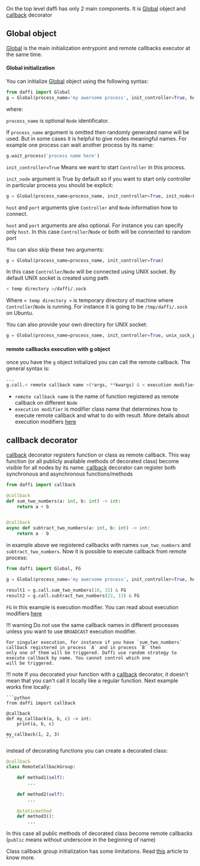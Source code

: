 On the top level daffi has only 2 main components. It is [Global](code-reference/global.md) object and [callback](code-reference/callback.md) decorator

## Global object

[Global](code-reference/global.md) is the main initialization entrypoint and remote callbacks executor at the same time.

#### Global initialization

You can initialize [Global](code-reference/global.md) object using the following syntax:
```python
from daffi import Global
g = Global(process_name='my awersome process', init_controller=True, host='localhost', port=8888)
```
 
where:
 
`process_name` is optional `Node` identificator. 
 

If `process_name` argument is omitted then randomly generated name will be used.
But in some cases it is helpful to give nodes meaningful names. 
For example one process can wait another process by its name:

```python
g.wait_process('process name here')
```

`init_controller=True` Means we want to start `Controller` in this process.


`init_node` argument is True
by default so if you want to start only controller in particular process you should be explicit:


```python
g = Global(process_name=process_name, init_controller=True, init_node=False, host='localhost', port=8888)
```

`host` and `port` arguments give `Controller` and `Node` information how to connect.


`host` and `port` arguments are also optional.
For instance you can specify only `host`. In this case `Controller`/`Node` or both will be connected to random port

You can also skip these two arguments:
```python
g = Global(process_name=process_name, init_controller=True)
```
In this case `Controller`/`Node` will be connected using UNIX socket. By default UNIX socket is created using path
```bash
< temp directory >/daffi/.sock
```
Where `< temp directory >` is temporary directory of machine where `Controller`/`Node` is running. For instance it is going to be `/tmp/daffi/.sock` on Ubuntu.

You can also provide your own directory for UNIX socket:

```python
g = Global(process_name=process_name, init_controller=True, unix_sock_path="/foo/bar/biz")
```

#### remote callbacks execution with g object

once you have the `g` object initialized you can call the remote callback. The general syntax is:


```python
...
g.call.< remote callback name >(*args, **kwargs) & < execution modifier >
```

- `remote callback name` is the name of function registered as remote callback on different `Node`
- `execution modifier` is modifier class name that determines how to execute remote callback and what to do with result. More details about execution modifiers [here](execution-modifiers.md)



## callback decorator

[callback](code-reference/callback.md) decorator registers function or class as remote callback. This way function (or all publicly available methods of decorated class) become visible for all nodes by its name.
[callback](code-reference/callback.md) decorator can register both synchronous and asynchronous functions/methods

```python
from daffi import callback

@callback
def sum_two_numbers(a: int, b: int) -> int:
    return a + b


@callback
async def subtract_two_numbers(a: int, b: int) -> int:
    return a - b
```

in example above we registered callbacks with names `sum_two_numbers` and `subtract_two_numbers`.
Now it is possible to execute callback from remote process:

```python
from daffi import Global, FG

g = Global(process_name='my awersome process', init_controller=True, host='localhost', port=8888)

result1 = g.call.sum_two_numbers(10, 15) & FG
result2 = g.call.subtract_two_numbers(22, 13) & FG
```

`FG` in this example is execution modifier. You can read about execution modifiers [here](execution-modifiers.md)
 
!!! warning
    Do not use the same callback names in different processes unless you want to use `BROADCAST` execution modifier.
    
    For singular execution, for instance if you have `sum_two_numbers` callback registered in process `A` and in process `B` then
    only one of them will be triggered. Daffi use random strategy to execute callback by name. You cannot control which one
    will be triggered.
    
!!! note
    If you decorated your function with a [callback](code-reference/callback.md) decorator, it doesn't mean that you can't call it locally like a regular function.
    Next example works fine locally:
    
    ```python
    from daffi import callback
    
    @callback
    def my_callback(a, b, c) -> int:
        print(a, b, c)
        
    my_callback(1, 2, 3)
    ```


instead of decorating functions you can create a decorated class:

```python
@callback
class RemoteCallbackGroup:

    def method1(self):
        ...
    
    def method2(self):
        ...
    
    @staticmethod
    def method3():
        ...
```   

In this case all public methods of decorated class become remote callbacks (`public` means without underscore in the beginning of name)

Class callback group initialization has some limitations. Read [this](callback-classes.md) article to know more.



